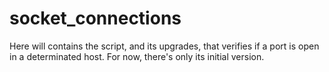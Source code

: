 # socket_connections
Here will contains the script, and its upgrades, that verifies if a port is open in a determinated host. For now, there's only its initial version.
